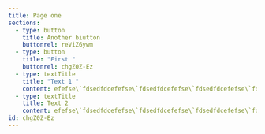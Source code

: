 ```yaml
---
title: Page one
sections:
  - type: button
    title: Another biutton
    buttonrel: reViZ6ywm
  - type: button
    title: "First "
    buttonrel: chgZ0Z-Ez
  - type: textTitle
    title: "Text 1 "
    content: efefse\`fdsedfdcefefse\`fdsedfdcefefse\`fdsedfdcefefse\`fdsedfdcefefse\`fdsedfdcefefse\`fdsedfdcefefse\`fdsedfdcefefse\`fdsedfdcefefse\`fdsedfdcefefse\`fdsedfdcefefse\`fdsedfdcefefse\`fdsedfdcefefse\`fdsedfdcefefse\`fdsedfdcefefse\`fdsedfdcefefse\`fdsedfdcefefse\`fdsedfdcefefse\`fdsedfdcefefse\`fdsedfdcefefse\`fdsedfdcefefse\`fdsedfdcefefse\`fdsedfdcefefse\`fdsedfdcefefse\`fdsedfdcefefse\`fdsedfdcefefse\`fdsedfdcefefse\`fdsedfdcefefse\`fdsedfdcefefse`fdsedfdc
  - type: textTitle
    title: Text 2
    content: efefse\`fdsedfdcefefse\`fdsedfdcefefse\`fdsedfdcefefse\`fdsedfdcefefse\`fdsedfdcefefse\`fdsedfdcefefse\`fdsedfdcefefse\`fdsedfdcefefse\`fdsedfdcefefse\`fdsedfdcefefse\`fdsedfdcefefse\`fdsedfdcefefse\`fdsedfdcefefse\`fdsedfdcefefse\`fdsedfdcefefse\`fdsedfdcefefse\`fdsedfdcefefse\`fdsedfdcefefse\`fdsedfdcefefse\`fdsedfdcefefse\`fdsedfdcefefse\`fdsedfdcefefse\`fdsedfdcefefse\`fdsedfdcefefse\`fdsedfdcefefse\`fdsedfdcefefse\`fdsedfdcefefse\`fdsedfdcefefse`fdsedfdc
id: chgZ0Z-Ez
---
```

